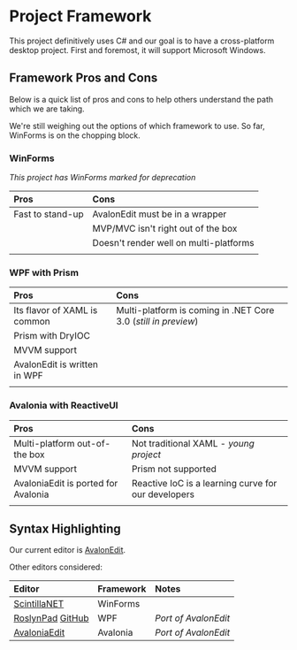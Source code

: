 # Project Framework
This project definitively uses C# and our goal is to have a cross-platform desktop project. First and foremost, it will support Microsoft Windows.

## Framework Pros and Cons
Below is a quick list of pros and cons to help others understand the path which we are taking.

We're still weighing out the options of which framework to use. So far, WinForms is on the chopping block.

### WinForms
*This project has WinForms marked for deprecation*

| Pros | Cons |
|:-----|:-----|
| Fast to stand-up | AvalonEdit must be in a wrapper |
|  | MVP/MVC isn't right out of the box |
|  | Doesn't render well on multi-platforms |
|  |  |

### WPF with Prism

| Pros | Cons |
|:-----|:-----|
| Its flavor of XAML is common | Multi-platform is coming in .NET Core 3.0 (_still in preview_) |
| Prism with DryIOC |  |
| MVVM support |  |
| AvalonEdit is written in WPF |  |
|  |  |

### Avalonia with ReactiveUI

| Pros | Cons |
|:-----|:-----|
| Multi-platform out-of-the box | Not traditional XAML - _young project_ |
| MVVM support | Prism not supported |
| AvaloniaEdit is ported for Avalonia | Reactive IoC is a learning curve for our developers |
|  |  |

## Syntax Highlighting
Our current editor is [AvalonEdit](https://github.com/icsharpcode/AvalonEdit).

Other editors considered:

| Editor | Framework | Notes |
|:-------|-----------|:------|
| [ScintillaNET](https://github.com/jacobslusser/ScintillaNET) | WinForms |  |
| [RoslynPad](https://roslynpad.net/) [GitHub](https://github.com/aelij/RoslynPad) | WPF | _Port of AvalonEdit_ |
| [AvaloniaEdit](https://github.com/AvaloniaUI/AvaloniaEdit) | Avalonia | _Port of AvalonEdit_ |
